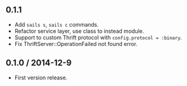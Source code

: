 ## 0.1.1

- Add `sails s`, `sails c` commands.
- Refactor service layer, use class to instead module.
- Support to custom Thrift protocol with `config.protocol = :binary`.
- Fix ThriftServer::OperationFailed not found error.

## 0.1.0 / 2014-12-9

- First version release.
